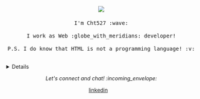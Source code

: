 <p align="center">
  <img src="https://media.giphy.com/media/MeJgB3yMMwIaHmKD4z/giphy.gif" width="30%">
  <br><br>
  <samp>
    I'm Cht527 :wave:
    <br><br>
    I work as  Web :globe_with_meridians: developer!
    <br><br>
    P.S. I do know that HTML is not a programming language! :v:
  </samp>
</p>

<br>

<details>

  
  [![Github Stats By cht527](https://github-readme-stats.vercel.app/api?username=cht527&show_icons=true&title_color=fff&icon_color=79ff97&text_color=9f9f9f&bg_color=151515)](https://github.com/cht527/github-readme-stats)

---

### - Languages and Tools...

<p align="center">
  <img src="https://github.com/Quadrified/Quadrified/blob/master/assets/svg/dev/languages/html.svg" alt="html" style="vertical-align:top; margin:4px">
  <img src="https://github.com/Quadrified/Quadrified/blob/master/assets/svg/dev/frameworks/react.svg" alt="react" style="vertical-align:top; margin:4px">
  <img src="https://github.com/Quadrified/Quadrified/blob/master/assets/svg/dev/frameworks/vue.svg" alt="vue" style="vertical-align:top; margin:4px">
  <img src="https://github.com/Quadrified/Quadrified/blob/master/assets/svg/dev/languages/js.svg" alt="js" style="vertical-align:top; margin:4px">
  <img height="20" src="https://raw.githubusercontent.com/github/explore/80688e429a7d4ef2fca1e82350fe8e3517d3494d/topics/typescript/typescript.png"  style="vertical-align:top; margin:4px" >
  <img src="https://github.com/Quadrified/Quadrified/blob/master/assets/svg/dev/languages/python.svg" alt="react" style="vertical-align:top; margin:4px">
</p>

### - I'm currently...

- Working on Web Front End Develop at [ByteDance](https://bytedance.com).

---

</details>

<p align="center"> 
  <i> Let's connect and chat! :incoming_envelope: </i>
</p>

<p align="center">
  <a href="https://www.linkedin.com/in/caohaitaolinkedin/">linkedin</a> &nbsp; &nbsp;
  
</p>


<br>

